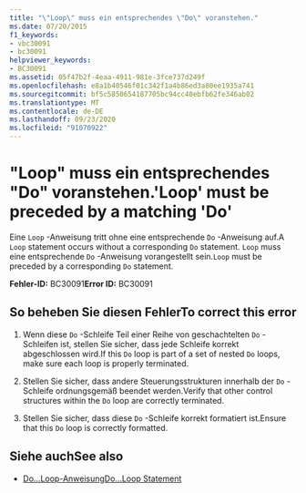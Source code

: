 ```yaml
---
title: "\"Loop\" muss ein entsprechendes \"Do\" voranstehen."
ms.date: 07/20/2015
f1_keywords:
- vbc30091
- bc30091
helpviewer_keywords:
- BC30091
ms.assetid: 05f47b2f-4eaa-4911-981e-3fce737d249f
ms.openlocfilehash: e8a1b40546f01c342f1a4b86ed3a80ee1935a741
ms.sourcegitcommit: bf5c5850654187705bc94cc40ebfb62fe346ab02
ms.translationtype: MT
ms.contentlocale: de-DE
ms.lasthandoff: 09/23/2020
ms.locfileid: "91070922"
---
```

# <a name="loop-must-be-preceded-by-a-matching-do"></a><span data-ttu-id="7be2c-102">"Loop" muss ein entsprechendes "Do" voranstehen.</span><span class="sxs-lookup"><span data-stu-id="7be2c-102">'Loop' must be preceded by a matching 'Do'</span></span>

<span data-ttu-id="7be2c-103">Eine `Loop` -Anweisung tritt ohne eine entsprechende `Do` -Anweisung auf.</span><span class="sxs-lookup"><span data-stu-id="7be2c-103">A `Loop` statement occurs without a corresponding `Do` statement.</span></span> <span data-ttu-id="7be2c-104">`Loop` muss eine entsprechende `Do` -Anweisung vorangestellt sein.</span><span class="sxs-lookup"><span data-stu-id="7be2c-104">`Loop` must be preceded by a corresponding `Do` statement.</span></span>  
  
 <span data-ttu-id="7be2c-105">**Fehler-ID:** BC30091</span><span class="sxs-lookup"><span data-stu-id="7be2c-105">**Error ID:** BC30091</span></span>  
  
## <a name="to-correct-this-error"></a><span data-ttu-id="7be2c-106">So beheben Sie diesen Fehler</span><span class="sxs-lookup"><span data-stu-id="7be2c-106">To correct this error</span></span>  
  
1. <span data-ttu-id="7be2c-107">Wenn diese `Do` -Schleife Teil einer Reihe von geschachtelten `Do` -Schleifen ist, stellen Sie sicher, dass jede Schleife korrekt abgeschlossen wird.</span><span class="sxs-lookup"><span data-stu-id="7be2c-107">If this `Do` loop is part of a set of nested `Do` loops, make sure each loop is properly terminated.</span></span>  
  
2. <span data-ttu-id="7be2c-108">Stellen Sie sicher, dass andere Steuerungsstrukturen innerhalb der `Do` -Schleife ordnungsgemäß beendet werden.</span><span class="sxs-lookup"><span data-stu-id="7be2c-108">Verify that other control structures within the `Do` loop are correctly terminated.</span></span>  
  
3. <span data-ttu-id="7be2c-109">Stellen Sie sicher, dass diese `Do` -Schleife korrekt formatiert ist.</span><span class="sxs-lookup"><span data-stu-id="7be2c-109">Ensure that this `Do` loop is correctly formatted.</span></span>  
  
## <a name="see-also"></a><span data-ttu-id="7be2c-110">Siehe auch</span><span class="sxs-lookup"><span data-stu-id="7be2c-110">See also</span></span>

- [<span data-ttu-id="7be2c-111">Do...Loop-Anweisung</span><span class="sxs-lookup"><span data-stu-id="7be2c-111">Do...Loop Statement</span></span>](../language-reference/statements/do-loop-statement.md)
